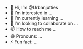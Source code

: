 - 👋 Hi, I’m @Urbanjutties
- 👀 I’m interested in ...
- 🌱 I’m currently learning ...
- 💞️ I’m looking to collaborate on ...
- 📫 How to reach me ...
- 😄 Pronouns: ...
- ⚡ Fun fact: ...

<!---
Urbanjutties/Urbanjutties is a ✨ special ✨ repository because its `README.md` (this file) appears on your GitHub profile.
You can click the Preview link to take a look at your changes.
--->
